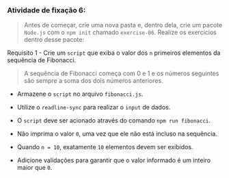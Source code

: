 ###  Atividade de fixação 6:
> Antes de começar, crie uma nova pasta e, dentro dela, crie um pacote `Node.js` com o `npm init` chamado `exercise-06`. Realize os exercícios dentro desse pacote:

Requisito 1 - Crie um `script` que exiba o valor dos `n` primeiros elementos da sequência de Fibonacci.

> A sequência de Fibonacci começa com 0 e 1 e os números seguintes são sempre a soma dos dois números anteriores.

* Armazene o `script` no arquivo `fibonacci.js`.

* Utilize o `readline-sync` para realizar o `input` de dados.

* O `script` deve ser acionado através do comando `npm run fibonacci`.

* Não imprima o valor `0`, uma vez que ele não está incluso na sequência.

* Quando `n = 10`, exatamente `10` elementos devem ser exibidos.

* Adicione validações para garantir que o valor informado é um inteiro maior que `0`.
